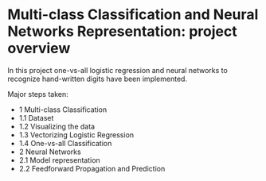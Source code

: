 # Multi-class Classification and Neural Networks Representation: project overview

In this project one-vs-all logistic regression and neural networks to recognize hand-written digits have been implemented.

Major steps taken:

- 1 Multi-class Classification
- 1.1 Dataset
- 1.2 Visualizing the data
- 1.3 Vectorizing Logistic Regression
- 1.4 One-vs-all Classification
- 2 Neural Networks
- 2.1 Model representation
- 2.2 Feedforward Propagation and Prediction
